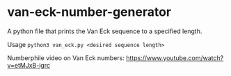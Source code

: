 # van-eck-number-generator
A python file that prints the Van Eck sequence to a specified length.

Usage
`python3 van_eck.py <desired sequence length>`

Numberphile video on Van Eck numbers: https://www.youtube.com/watch?v=etMJxB-igrc
